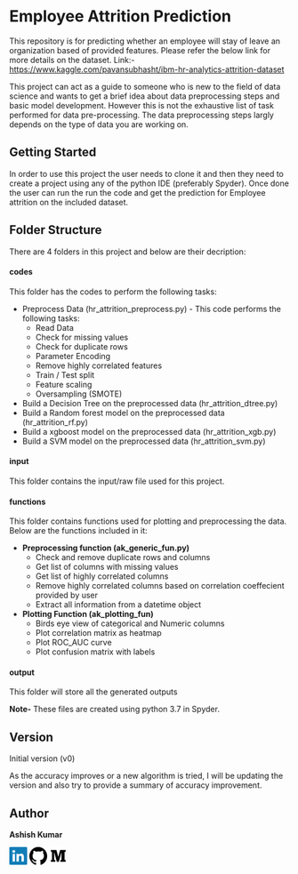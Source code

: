 # Employee Attrition Prediction

This repository is for predicting whether an employee will stay of leave an organization based of provided features. 
Please refer the below link for more details on the dataset.
Link:- https://www.kaggle.com/pavansubhasht/ibm-hr-analytics-attrition-dataset

This project can act as a guide to someone who is new to the field of data science and wants to get a brief idea about data preprocessing steps and basic model development.
However this is not the exhaustive list of task performed for data pre-processing. The data preprocessing steps largly depends on the type of data you are working on.


## Getting Started
In order to use this project the user needs to clone it and then they need to create a project using any of the python IDE (preferably Spyder).
Once done the user can run the run the code and get the prediction for Employee attrition on the included dataset.


## Folder Structure
There are 4 folders in this project and below are their decription:

#### codes
This folder has the codes to perform the following tasks:

- Preprocess Data (hr_attrition_preprocess.py) - This code performs the following tasks:
    - Read Data
    - Check for missing values
    - Check for duplicate rows
    - Parameter Encoding
    - Remove highly correlated features
    - Train / Test split 
    - Feature scaling
    - Oversampling (SMOTE)
- Build a Decision Tree on the preprocessed data (hr_attrition_dtree.py)
- Build a Random forest model on the preprocessed data (hr_attrition_rf.py)
- Build a xgboost model on the preprocessed data (hr_attrition_xgb.py)
- Build a SVM model on the preprocessed data (hr_attrition_svm.py)
    
#### input
This folder contains the input/raw file used for this project.

#### functions
This folder contains functions used for plotting and preprocessing the data. Below are the functions included in it:

- **Preprocessing function (ak_generic_fun.py)**
    - Check and remove duplicate rows and columns
    - Get list of columns with missing values
    - Get list of highly correlated columns
    - Remove highly correlated columns based on correlation coeffecient provided by user
    - Extract all information from a datetime object
- **Plotting Function (ak_plotting_fun)**
    - Birds eye view of categorical and Numeric columns
    - Plot correlation matrix as heatmap
    - Plot ROC_AUC curve
    - Plot confusion matrix with labels

#### output
This folder will store all the generated outputs
    
**Note-** These files are created using python 3.7 in Spyder.

## Version

Initial version (v0)

As the accuracy improves or a new algorithm is tried, I will be updating the version and also try to provide a summary of accuracy improvement.


## Author
**Ashish Kumar**

[![LinkedIn][1]][2]         [![GitHub][3]][4]      [![Medium][5]][6]

[1]:  Linkedin.png
[2]:  https://www.linkedin.com/in/ashish568/
[3]:  Github.png
[4]:  https://github.com/ashishkr568
[5]:  medium.png
[6]:  https://medium.com/@ashish.568
